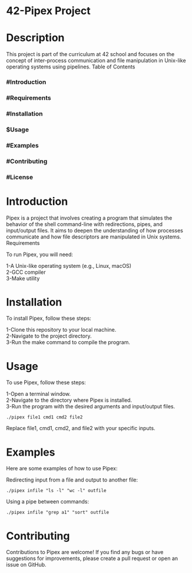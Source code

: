 <h1>42-Pipex Project</h1>
<h1>Description</h1>

This project is part of the curriculum at 42 school and focuses on the concept of inter-process communication and file manipulation in Unix-like operating systems using pipelines.
Table of Contents

<h3>#Introduction</h3>
<h3>#Requirements</h3>
<h3>#Installation</h3>
<h3>$Usage</h3>
<h3>#Examples</h3>
<h3>#Contributing</h3>
<h3>#License</h3>

<h1>Introduction</h1>

Pipex is a project that involves creating a program that simulates the behavior of the shell command-line with redirections, pipes, and input/output files. It aims to deepen the understanding of how processes communicate and how file descriptors are manipulated in Unix systems.
Requirements

To run Pipex, you will need:

1-A Unix-like operating system (e.g., Linux, macOS)</br>
2-GCC compiler</br>
3-Make utility</br>

<h1>Installation</h1>

To install Pipex, follow these steps:

1-Clone this repository to your local machine.</br>
2-Navigate to the project directory.</br>
3-Run the make command to compile the program.</br>

<h1>Usage</h1>

To use Pipex, follow these steps:

1-Open a terminal window.</br>
2-Navigate to the directory where Pipex is installed.</br>
3-Run the program with the desired arguments and input/output files.</br>

    ./pipex file1 cmd1 cmd2 file2
Replace file1, cmd1, cmd2, and file2 with your specific inputs.
<h1>Examples</h1>

Here are some examples of how to use Pipex:

Redirecting input from a file and output to another file:</br>

    ./pipex infile "ls -l" "wc -l" outfile
Using a pipe between commands:

    ./pipex infile "grep a1" "sort" outfile
<h1>Contributing</h1>

Contributions to Pipex are welcome! If you find any bugs or have suggestions for improvements, please create a pull request or open an issue on GitHub.













